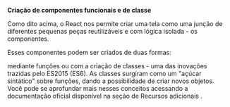 **Criação de componentes funcionais e de classe**

Como dito acima, o React nos permite criar uma tela como uma junção de diferentes pequenas peças reutilizáveis e com lógica isolada - os componentes.

Esses componentes podem ser criados de duas formas: 

mediante funções ou com a criação de classes - uma das inovações trazidas pelo ES2015 (ES6). As classes surgiram como um "açúcar sintático" sobre funções, dando a possibilidade de criar novos objetos. Você pode se aprofundar mais nesses conceitos acessando a documentação oficial disponível na seção de Recursos adicionais .
